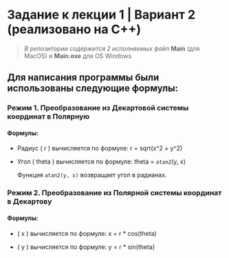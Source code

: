 # Задание к лекции 1 | Вариант 2 (реализовано на C++)

> _В репозитории содержится 2 исполняемых файл_ **Main** (для MacOS) и **Main.exe** для OS Windows

## Для написания программы были использованы следующие формулы:

### Режим 1. **Преобразование из Декартовой системы координат в Полярную**

#### Формулы:
- Радиус \( r \) вычисляется по формуле:
  r = sqrt(x^2 + y^2)

- Угол \( theta \) вычисляется по формуле:
  theta = `atan2`(y, x)

  Функция `atan2(y, x)` возвращает угол в радианах.

### Режим 2. **Преобразование из Полярной системы координат в Декартову**

#### Формулы:
- \( x \) вычисляется по формуле:
  x = r * cos(theta)

- \( y \) вычисляется по формуле:
  y = r * sin(theta)



